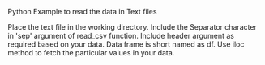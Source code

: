 Python Example to read the data in Text files

Place the text file in the working directory.
Include the Separator character in 'sep' argument of read_csv function.
Include header argument as required based on your data.
Data frame is short named as df.
Use iloc method to fetch the particular values in your data.
